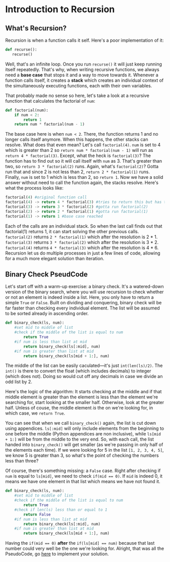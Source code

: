 # Introduction to Recursion
## What's Recursion?
Recursion is when a function calls it self. Here's a poor implementation of it:
 ```python
 def recurse():
    recurse()
```
Well, that's an infinite loop. Once you run ```recurse()``` it will just keep running itself repeatedly. That's why, when writing recursive functions, we always need a **base case** that stops it and a way to move towards it. Whenever a function calls itself, it creates a **stack** which creates an individual context of the simultaneously executing functions, each with their own variables.

That probably made no sense so here, let's take a look at a recursive function that calculates the factorial of ```num```:
```python
def factorial(num):
    if num < 2:
        return 1
    return num * factorial(num - 1)
```
The base case here is when ```num < 2```. There, the function returns 1 and no longer calls itself anymore. When this happens, the other stacks can resolve. What does that even mean? Let's call ```factorial(4)```. ```num``` is set to 4 which is greater than 2 so ```return num * factorial(num - 1)``` will run as ```return 4 * factorial(3)```. Except, what the heck is ```factorial(3)```? The function has to find out so it will call itself with ```num``` as 3. That's greater than two, so ```return 3 * factorial(2)``` runs. Again, what's ```factorial(2)```? Gotta run that and since 2 is not less than 2, ```return 2 * factorial(1)``` runs. Finally, ```num``` is set to 1 which is less than 2, so ```return 1```. Now we have a solid answer without need to call the function again, the stacks resolve. Here's what the process looks like:
```python
factorial(4) #original function call
factorial(4) -> return 4 * factorial(3) #tries to return this but has to run factorial(3)
factorial(3) -> return 3 * factorial(2) #gotta run factorial(2)
factorial(2) -> return 2 * factorial(1) #gotta run factorial(1)
factorial(1) -> return 1 #base case reached
```
Each of the calls are an individual stack. So when the last call finds out that factorial(1) returns 1, it can start solving the other previous calls. ```factorial(2)``` returns ```2 * factorial(1)``` which after the resolution is 2 * 1. ```factorial(3)``` returns ```3 * factorial(2)``` which after the resolution is 3 * 2. ```factorial(4)``` returns ```4 * factorial(3)``` which after the resolution is 4 * 6. Recursion let us do multiple processes in just a few lines of code, allowing for a much more elegant solution than iteration. 

## Binary Check PseudCode
Let's start off with a warm-up exercise: a binary check. It's a watered-down version of the binary search, where you will use recursion to check whether or not an element is indeed inside a list. Here, you only have to return a simple ```True``` or ```False```. Built on dividing and conquering, binary check will be far faster than checking every individual element. The list will be assumed to be sorted already in ascending order.

```python
def binary_check(ls, num):
    #set mid to middle of list
    #check if the middle of the list is equal to num
        return True
    #if num is less than list at mid
        return binary_check(ls[:mid], num)
    #if num is greater than list at mid
        return binary_check(ls[mid + 1:], num)
```
The middle of the list can be easily caculated—it's just ```int(len(ls)/2)```. The ```int()``` is there to convert the float (which includes decimals) to integer (which does not). Doing so would cut off any decimals in case we divide an odd list by 2.

Here's the logic of the algorithm: It starts checking at the middle and if that middle element is greater than the element is less than the element we're searching for, start looking at the smaller half. Otherwise, look at the greater half. Unless of couse, the middle element *is* the on we're looking for, in which case, we ```return True```.

You can see that when we call ```binary_check()``` again, the list is cut down using appendices. ```ls[:mid]``` will only include elements from the beginning to one before the middle (Python appendices are non inclusive), while ```ls[mid + 1:]``` will be from the middle to the very end. So, with each call, the list handed into ```binary_check()``` will get smaller (as we're passing in only half of the elements each time). If we were looking for 5 in the list ```[1, 2, 3, 4, 5]```, we know 5 is greater than 3, so what's the point of checking the numbers less than three?

Of course, there's something missing: a ```False``` case. Right after checking if ```num``` is equal to ```ls[mid]```, we need to check ```if(mid == 0)```. If ```mid``` is indeed 0, it means we have one element in that list which means we have not found it.

```python
def binary_check(ls, num):
    #set mid to middle of list
    #check if the middle of the list is equal to num
        return True
    #check if len(ls) less than or equal to 1
        return False
    #if num is less than list at mid
        return binary_check(ls[:mid], num)
    #if num is greater than list at mid
        return binary_check(ls[mid + 1:], num)
```
Having the ```if(mid == 0)``` **after** the ```if(ls[mid] == num)``` because that last number could very well be the one we're looking for. Alright, that was all the PseudoCode, go [here](https://github.com/haw230/binary-search/tree/binary-check) to implement your solution.
